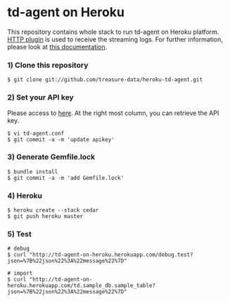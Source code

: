 # td-agent on Heroku

This repository contains whole stack to run td-agent on Heroku platform. [HTTP plugin](http://docs.fluentd.org/articles/in_http) is used to receive the streaming logs. For further information, please look at [this documentation](http://docs.treasuredata.com/articles/heroku-rest).

### 1) Clone this repository

    $ git clone git://github.com/treasure-data/heroku-td-agent.git
    
### 2) Set your API key

Please access to [here](https://console.treasuredata.com/users/current). At the right most column, you can retrieve the API key.


    $ vi td-agent.conf
    $ git commit -a -m 'update apikey'

### 3) Generate Gemfile.lock

    $ bundle install
    $ git commit -a -m 'add Gemfile.lock'

### 4) Heroku

    $ heroku create --stack cedar
    $ git push heroku master

### 5) Test

    # debug
    $ curl "http://td-agent-on-heroku.herokuapp.com/debug.test?json=%7B%22json%22%3A%22message%22%7D"
    
    # import
    $ curl "http://td-agent-on-heroku.herokuapp.com/td.sample_db.sample_table?json=%7B%22json%22%3A%22message%22%7D"
